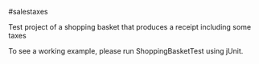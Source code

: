 #salestaxes

Test project of a shopping basket that produces a receipt including some taxes


To see a working example, please run ShoppingBasketTest using jUnit.
